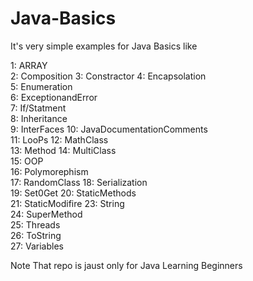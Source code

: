 # Java-Basics
It's very simple examples for Java Basics like 

1:  ARRAY	 
2:  Composition 
3:  Constractor 
4:  Encapsolation	
5:  Enumeration	 
6:  ExceptionandError	 
7:  If/Statment	 
8:  Inheritance	 
9:  InterFaces 
10: JavaDocumentationComments	 
11: LooPs 
12: MathClass	 
13: Method 
14: MultiClass	 
15: OOP	 
16: Polymorephism	 
17: RandomClass 
18: Serialization	 
19: Set0Get 
20: StaticMethods	 
21: StaticModifire 
23: String	 
24: SuperMethod	 
25: Threads	 
26: ToString	 
27: Variables 

Note That repo is jaust only for Java Learning Beginners
